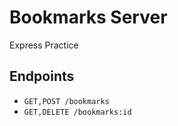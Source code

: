 # Bookmarks Server

Express Practice

## Endpoints
- `GET,POST /bookmarks`
- `GET,DELETE /bookmarks:id`
